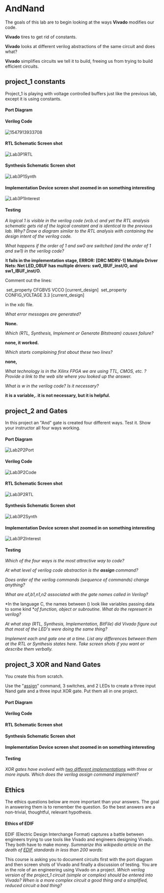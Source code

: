 # AndNand
The goals of this lab are to begin looking at the ways **Vivado** modifies our code.   

**Vivado** tires to get rid of constants.   

**Vivado** looks at different verilog abstractions of the same circuit and does what?   

**Vivado** simplifies circuits we tell it to build, freeing us from trying to build efficient circuits.

## project_1 constants

Project_1 is playing with voltage controlled buffers just like the previous lab, except it is using constants.

#### Port Diagram



#### Verilog Code

![1547913933708](1547913933708.png)

#### RTL Schematic Screen shot

![Lab3P1RTL](Lab3P1RTL.PNG)

#### Synthesis Schematic Screen shot

![Lab3P1Synth](Lab3P1Synth.PNG)

#### Implementation Device screen shot zoomed in on something interesting

![Lab3P1Interest](Lab3P1Interest.PNG)

#### Testing



*A logical 1 is visible in the verilog code (vcb.v) and yet the RTL analysis schematic gets rid of the logical constant and is identical to the previous lab. Why? Draw a diagram similar to the RTL analysis with containing the design intent of the verilog code.*



*What happens if the order of 1 and sw0  are switched (and the order of 1 and sw1) in the verilog code?*

I**t fails in the implementation stage, ERROR: [DRC MDRV-1] Multiple Driver Nets: Net LED_OBUF has multiple drivers: sw0_IBUF_inst/O, and sw1_IBUF_inst/O.**



Comment out the lines:

​	set_property CFGBVS VCCO [current_design]
​	set_property CONFIG_VOLTAGE 3.3 [current_design]

in the xdc file. 

*What error messages are generated?*   

**None.**



*Which (RTL, Synthesis, Implement or Generate Bitstream) causes failure?* 

**none, it worked.**



*Which starts complaining first about these two lines?*

**none,**



*What technology is in the Xilinx FPGA we are using TTL, CMOS, etc. ? Provide a link to the web site where you looked up the answer.*



*What is w in the verilog code? Is it necessary?* 

**it is a variable,. it is not necessary, but it is helpful.**



## project_2 and Gates

In this project an "And" gate is created four different ways. Test it. Show your instructor all four ways working. 

#### Port Diagram

![Lab2P2Port](Lab2P2Port.PNG)

#### Verilog Code

![Lab3P2Code](Lab3P2Code.PNG)

#### RTL Schematic Screen shot

![Lab3P2RTL](Lab3P2RTL.PNG)

#### Synthesis Schematic Screen shot

![Lab3P2Synth](Lab3P2Synth-1549483338952.PNG)

#### Implementation Device screen shot zoomed in on something interesting

![Lab3P2Interest](Lab3P2Interest.PNG)

#### Testing



*Which of the four ways is the most attractive way to code?*



*At what level of verilog code abstraction is the **assign** command?*



*Does order of the verilog commands (sequence of commands) change anything?*



*What are a1,b1,n1,n2 associated with the gate names called in Verilog?*



*In the language C, the names between () look like variables passing data to some kind **of function, object or subroutine. What do the represent in verilog?* 



*At what step (RTL, Synthesis, Implementation, BitFile) did Vivado figure out that most of the LED's were doing the same thing?* 



*Implement each and gate one at a time. List any differences between them at the RTL or Synthesis states here. Take screen shots if you want or describe them verbally.* 



## project_3 XOR and Nand Gates

You create this from scratch.

Use the "[assign](https://www.utdallas.edu/~akshay.sridharan/index_files/Page5212.htm)" command, 3 switches, and 2 LEDs to create a three input Nand gate and a three input XOR gate. Put them all in one project. 

#### Port Diagram



#### Verilog Code



#### RTL Schematic Screen shot



#### Synthesis Schematic Screen shot



#### Implementation Device screen shot zoomed in on something interesting



#### Testing

*XOR gates have evolved with [two different implementations](https://en.wikipedia.org/wiki/XOR_gate#More_than_two_inputs) with three or more inputs.  Which does the verilog assign command implement?*

## Ethics

The ethics questions below are more important than your answers. The goal in answering them is to remember the question. So the best answers are a non-trivial, thoughtful, relevant hypothesis. 

#### Ethics of EDIF

EDIF (Electric Design Interchange Format)  captures a battle between engineers trying to use tools like Vivado and engineers designing Vivado. They both have to make money. *Summarize this wikipedia article  on the death of [EDIF](https://en.wikipedia.org/wiki/EDIF) standards in less than 200 words:*

This course is asking you to document circuits first with the port diagram and then screen shots of Vivado and finally a discussion of testing. You are in the role of an engineering using Vivado on a project. *Which verilog version of the project_1 circuit (simple or complex) should be entered into Vivado?  When is a more complex circuit a good thing and a simplified, reduced circuit a bad thing?*



